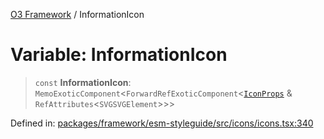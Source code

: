 [O3 Framework](../API.md) / InformationIcon

# Variable: InformationIcon

> `const` **InformationIcon**: `MemoExoticComponent`\<`ForwardRefExoticComponent`\<[`IconProps`](../type-aliases/IconProps.md) & `RefAttributes`\<`SVGSVGElement`\>\>\>

Defined in: [packages/framework/esm-styleguide/src/icons/icons.tsx:340](https://github.com/habeshabro/openmrs-esm-core/blob/main/packages/framework/esm-styleguide/src/icons/icons.tsx#L340)
